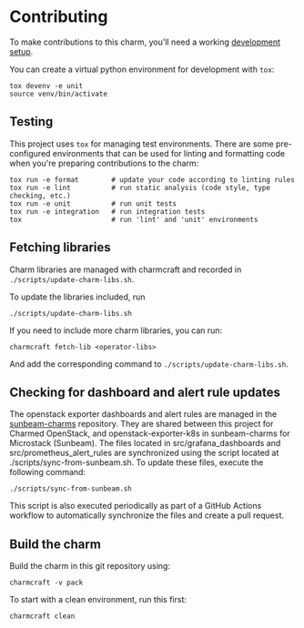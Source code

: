 # Contributing

To make contributions to this charm, you'll need a working [development setup](https://juju.is/docs/sdk/dev-setup).

You can create a virtual python environment for development with `tox`:

```shell
tox devenv -e unit
source venv/bin/activate
```

## Testing

This project uses `tox` for managing test environments. There are some pre-configured environments
that can be used for linting and formatting code when you're preparing contributions to the charm:

```shell
tox run -e format        # update your code according to linting rules
tox run -e lint          # run static analysis (code style, type checking, etc.)
tox run -e unit          # run unit tests
tox run -e integration   # run integration tests
tox                      # run 'lint' and 'unit' environments
```


## Fetching libraries

Charm libraries are managed with charmcraft and recorded in `./scripts/update-charm-libs.sh`.

To update the libraries included, run

```shell
./scripts/update-charm-libs.sh
```

If you need to include more charm libraries, you can run:

```shell
charmcraft fetch-lib <operator-libs>
```

And add the corresponding command to `./scripts/update-charm-libs.sh`.

## Checking for dashboard and alert rule updates

The openstack exporter dashboards and alert rules are managed
in the [sunbeam-charms](https://opendev.org/openstack/sunbeam-charms) repository.
They are shared between this project for Charmed OpenStack,
and openstack-exporter-k8s in sunbeam-charms for Microstack (Sunbeam).
The files located in src/grafana_dashboards and src/prometheus_alert_rules are synchronized using the script located at ./scripts/sync-from-sunbeam.sh. To update these files, execute the following command:

```shell
./scripts/sync-from-sunbeam.sh
```

This script is also executed periodically as part of a GitHub Actions workflow to automatically synchronize the files and create a pull request.

## Build the charm

Build the charm in this git repository using:

```shell
charmcraft -v pack
```

To start with a clean environment, run this first:

```shell
charmcraft clean
```
